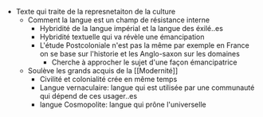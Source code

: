 - Texte qui traite de la represnetaiton de la culture
	- Comment la langue est un champ de résistance interne
		- Hybridité de la langue impérial et la langue des éxilé..es
		- Hybridité textuelle qui va révèle une émancipation
		- L'étude Postcoloniale n'est pas la même par exemple en France on se base sur l'historie et les Anglo-saxon sur les domaines
			- Cherche à approcher le sujet d'une façon émancipatrice
	- Soulève les grands acquis de la [[Modernité]]
		- Civilité et colonialité crée en même temps
		- Langue vernaculaire: langue qui est utilisée par une communauté qui dépend de ces usager..es
		- langue Cosmopolite: langue qui prône l'universelle